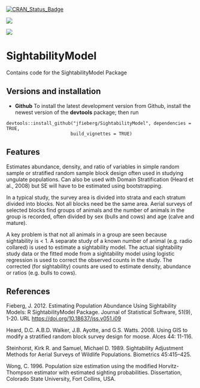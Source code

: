 [![CRAN_Status_Badge](http://www.r-pkg.org/badges/version/SightabilityModel)](https://cran.r-project.org/package=SightabilityModel)

[![](https://cranlogs.r-pkg.org/badges/SightabilityModel)](https://cran.r-project.org/package=SightabilityModel)

[![](http://cranlogs.r-pkg.org/badges/grand-total/SightabilityModel?color=orange)](https://cran.r-project.org/package=SightabilityModel)

# SightabilityModel
Contains code for the SightabilityModel Package

## Versions and installation

  * **Github** To install the latest development version from Github, 
    install the newest version of the **devtools** package; then run
```
devtools::install_github("jfieberg/SightabilityModel", dependencies = TRUE,
                        build_vignettes = TRUE)
```
## Features

Estimates abundance, density, and ratio of variables in simple random 
sample or stratified random sample block design often used in studying
ungulate populations. Can also be used with Domain Stratification (Heard et al., 2008)
but SE will have to be estimated using bootstrapping.

In a typical study, the survey area is divided into strata and each
stratum divided into blocks. Not all blocks need be the same area.
Aerial surveys of selected blocks find groups of animals and the number
of animals in the group is recorded, often divided by sex (bulls and cows)
and age (calve and mature).

A key problem is that not all animals in a group are seen
because sightability is < 1. A separate study of a known
number of animal (e.g. radio collared) is used to estimate
a sightability model. The actual sightability study data or the fitted
mode from a sightability model using logistic regression is used to
correct the observed counts in the study. The corrected (for sightability)
counts are used to estimate density, abundance or ratios (e.g. bulls to cows).

## References

Fieberg, J. 2012. Estimating Population Abundance Using Sightability Models: R SightabilityModel Package. Journal of Statistical Software, 51(9), 1-20. URL https://doi.org/10.18637/jss.v051.i09

Heard, D.C. A.B.D. Walker, J.B. Ayotte, and G.S. Watts. 2008. 
Using GIS to modify a stratified random block survey design for moose. 
Alces 44: 11-116.

Steinhorst, Kirk R. and Samuel, Michael D. 1989. Sightability Adjustment Methods for Aerial Surveys of Wildlife Populations. Biometrics 45:415–425.

Wong, C. 1996. Population size estimation using the modified Horvitz-Thompson estimator with estimated sighting probabilities. Dissertation, Colorado State University, Fort Collins, USA.

